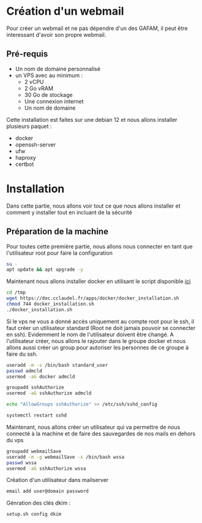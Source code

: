 # Création d'un webmail

Pour créer un webmail et ne pas dépendre d'un des GAFAM, il peut être interessant d'avoir son propre webmail.

## Pré-requis
- Un nom de domaine personnalisé
- un VPS avec au minimum :
    - 2 vCPU
    - 2 Go vRAM
    - 30 Go de stockage
    - Une connexion internet
    - Un nom de domaine

Cette installation est faites sur une debian 12 et nous allons installer plusieurs paquet :
- docker 
- openssh-server
- ufw
- haproxy
- certbot

# Installation

Dans cette partie, nous allons voir tout ce que nous allons installer et comment y installer tout en incluant de la sécurité

## Préparation de la machine

Pour toutes cette première partie, nous allons nous connecter en tant que l'utilisateur root pour faire la configuration 

```sh
su -
apt update && apt upgrade -y
```

Maintenant nous allons installer docker en utilisant le script disponible [ici](https://doc.cclaudel.fr/apps/docker/docker_installation.sh) 
```sh
cd /tmp
wget https://doc.cclaudel.fr/apps/docker/docker_installation.sh
chmod 744 docker_installation.sh
./docker_installation.sh
```

Si le vps ne vous a donné accès uniquement au compte root pour le ssh, il faut créer un utilisateur standard (Root ne doit jamais pouvoir se connecter en ssh). Evidemment le nom de l'utilisateur doivent être changé.
A l'utilisateur créer, nous allons le rajouter dans le groupe docker et nous allons aussi créer un group pour autoriser les personnes de ce groupe à faire du ssh.

```sh
useradd -m -s /bin/bash standard_user
passwd admcld
usermod -aG docker admcld

groupadd sshAuthorize
usermod -aG sshAuthorize admcld

echo "AllowGroups sshAuthorize" >> /etc/ssh/sshd_config

systemctl restart sshd
```

Maintenant, nous allons créer un utilisateur qui va permettre de nous connecté à la machine et de faire des sauvegardes de nos mails en dehors du vps 

```sh
groupadd webmailSave
useradd -m -g webmailSave -s /bin/bash wssa
passwd wssa
usermod -aG sshAuthorize wssa
```

Création d'un utilisateur dans mailserver
```sh
email add user@domain password
```


Génration des clés dkim :
```sh
setup.sh config dkim
```